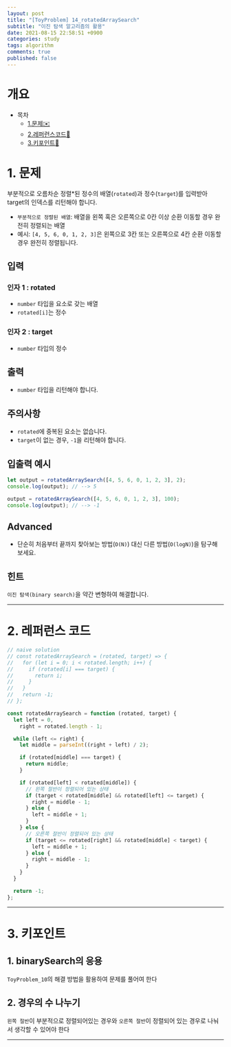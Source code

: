 ```yaml
---
layout: post
title: "[ToyProblem] 14_rotatedArraySearch"
subtitle: "이진 탐색 알고리즘의 활용"
date: 2021-08-15 22:58:51 +0900
categories: study
tags: algorithm
comments: true
published: false
---
```


# 개요

- 목차
  - [1.문제✉️](#1.문제)
  - [2.레퍼런스코드🔖](#2.레퍼런스코드)
  - [3.키포인트🔐](#3.키포인트🔑)

# 1. 문제

부분적으로 오름차순 정렬\*된 정수의 배열(`rotated`)과 정수(`target`)를 입력받아 target의 인덱스를 리턴해야 합니다.

- `부분적으로 정렬된 배열`: 배열을 왼쪽 혹은 오른쪽으로 0칸 이상 순환 이동할 경우 완전히 정렬되는 배열
- 예시: `[4, 5, 6, 0, 1, 2, 3]`은 왼쪽으로 3칸 또는 오른쪽으로 4칸 순환 이동할 경우 완전히 정렬됩니다.

## 입력

### 인자 1 : rotated

- `number` 타입을 요소로 갖는 배열
- `rotated[i]`는 정수

### 인자 2 : target

- `number` 타입의 정수

## 출력

- `number` 타입을 리턴해야 합니다.

## 주의사항

- `rotated`에 중복된 요소는 없습니다.
- `target`이 없는 경우, `-1`을 리턴해야 합니다.

## 입출력 예시

```javascript
let output = rotatedArraySearch([4, 5, 6, 0, 1, 2, 3], 2);
console.log(output); // --> 5

output = rotatedArraySearch([4, 5, 6, 0, 1, 2, 3], 100);
console.log(output); // --> -1
```

## Advanced

- 단순히 처음부터 끝까지 찾아보는 방법(`O(N)`) 대신 다른 방법(`O(logN)`)을 탐구해 보세요.

## 힌트

`이진 탐색(binary search)`을 약간 변형하여 해결합니다.

---

# 2. 레퍼런스 코드

```javascript
// naive solution
// const rotatedArraySearch = (rotated, target) => {
//   for (let i = 0; i < rotated.length; i++) {
//     if (rotated[i] === target) {
//       return i;
//     }
//   }
//   return -1;
// };

const rotatedArraySearch = function (rotated, target) {
  let left = 0,
    right = rotated.length - 1;

  while (left <= right) {
    let middle = parseInt((right + left) / 2);

    if (rotated[middle] === target) {
      return middle;
    }

    if (rotated[left] < rotated[middle]) {
      // 왼쪽 절반이 정렬되어 있는 상태
      if (target < rotated[middle] && rotated[left] <= target) {
        right = middle - 1;
      } else {
        left = middle + 1;
      }
    } else {
      // 오른쪽 절반이 정렬되어 있는 상태
      if (target <= rotated[right] && rotated[middle] < target) {
        left = middle + 1;
      } else {
        right = middle - 1;
      }
    }
  }

  return -1;
};
```

---

# 3. 키포인트

## 1. binarySearch의 응용

`ToyProblem_10`의 해결 방법을 활용하여 문제를 풀어여 한다

## 2. 경우의 수 나누기

`왼쪽 절반`이 부분적으로 정렬되어있는 경우와 `오른쪽 절반`이 정렬되어 있는 경우로 나눠서 생각할 수 있어야 한다

---
